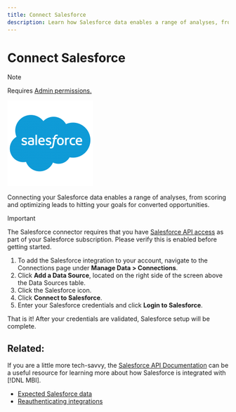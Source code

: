 ```yaml
---
title: Connect Salesforce
description: Learn how Salesforce data enables a range of analyses, from scoring and optimizing leads to hitting your goals for converted opportunities.
---
```

# Connect Salesforce

>[!NOTE]
>
>Requires [Admin permissions.](../../../administrator/user-management/user-management.md)

![](../../../assets/Salesforce_Logo.png)

Connecting your Salesforce data enables a range of analyses, from scoring and optimizing leads to hitting your goals for converted opportunities.

>[!IMPORTANT]
>
>The Salesforce connector requires that you have [Salesforce API access](../integrations/salesforce.md) as part of your Salesforce subscription. Please verify this is enabled before getting started.

1. To add the Salesforce integration to your account, navigate to the Connections page under **Manage Data > Connections**.
1. Click **Add a Data Source**, located on the right side of the screen above the Data Sources table.
1. Click the Salesforce icon.
1. Click **Connect to Salesforce**.
1. Enter your Salesforce credentials and click **Login to Salesforce**.

That is it! After your credentials are validated, Salesforce setup will be complete.

## Related:

If you are a little more tech-savvy, the [Salesforce API Documentation](https://developer.salesforce.com/docs/atlas.en-us.api_rest.meta/api_rest/intro_what_is_rest_api.htm) can be a useful resource for learning more about how Salesforce is integrated with [!DNL MBI].

* [Expected Salesforce data](../integrations/salesforce-data.md)
* [Reauthenticating integrations](https://support.magento.com/hc/en-us/articles/360016733151)
